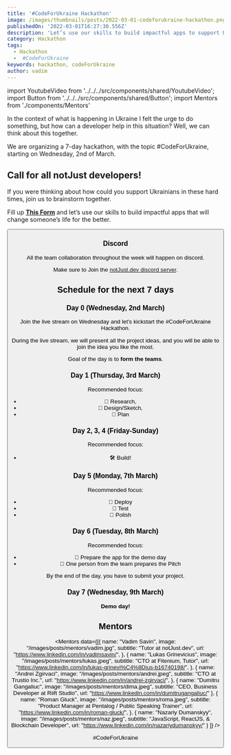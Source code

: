```yaml
---
title: '#CodeForUkraine Hackathon'
image: /images/thumbnails/posts/2022-03-01-codeforukraine-hackathon.png
publishedOn: '2022-03-01T16:27:30.556Z'
description: 'Let’s use our skills to build impactful apps to support Ukrainians in these hard times.'
category: Hackathon
tags:
  - Hackathon
  -  #CodeForUkraine
keywords: hackathon, codeForUkraine
author: vadim
---
```


import YoutubeVideo from '../../../src/components/shared/YoutubeVideo';
import Button from '../../../src/components/shared/Button';
import Mentors from './components/Mentors'

In the context of what is happening in Ukraine I felt the urge to do something, but how can a developer help in this situation? Well, we can think about this together.

We are organizing a 7-day hackathon, with the topic #CodeForUkraine, starting on Wednesday, 2nd of March.

## Call for all notJust developers!

If you were thinking about how could you support Ukrainians in these hard times, join us to brainstorm together.

Fill up **[This Form](https://forms.gle/Ne2SuzvAp1X2NLFj7)** and let’s use our skills to build impactful apps that will change someone’s life for the better.

<Button title="Register to participate" href="https://forms.gle/Ne2SuzvAp1X2NLFj7" target="_blank" />

### Discord

All the team collaboration throughout the week will happen on discord.

Make sure to Join the [notJust.dev discord server](https://discord.gg/VpURUN2).

## Schedule for the next 7 days

### Day 0 (Wednesday, 2nd March)

Join the live stream on Wednesday and let's kickstart the #CodeForUkraine Hackathon.

During the live stream, we will present all the project ideas, and you will be able to join the idea you like the most.

Goal of the day is to **form the teams**.

<YoutubeVideo id="wK4sELIitkU" title={frontmatter.title} />

### Day 1 (Thursday, 3rd March)

Recommended focus:

- 📜 Research,
- 📌 Design/Sketch,
- 📐 Plan

### Day 2, 3, 4 (Friday-Sunday)

Recommended focus:

- 🛠️ Build!

### Day 5 (Monday, 7th March)

Recommended focus:

- 🚀 Deploy
- 🔨 Test
- 💅 Polish

### Day 6 (Tuesday, 8th March)

Recommended focus:

- 💅 Prepare the app for the demo day
- 🤹 One person from the team prepares the Pitch

By the end of the day, you have to submit your project.

### Day 7 (Wednesday, 9th March)

**Demo day!**

## Mentors

<Mentors
data={[{
name: "Vadim Savin",
image: "/images/posts/mentors/vadim.jpg",
subtitle: "Tutor at notJust.dev",
url: "https://www.linkedin.com/in/vadimsavin/",
}, {
name: "Lukas Grinevicius",
image: "/images/posts/mentors/lukas.jpeg",
subtitle: "CTO at Fitenium, Tutor",
url: "https://www.linkedin.com/in/lukas-grinevi%C4%8Dius-b16740198/",
}, {
name: "Andrei Zgirvaci",
image: "/images/posts/mentors/andrei.jpeg",
subtitle: "CTO at Trustio Inc.",
url: "https://www.linkedin.com/in/andrei-zgirvaci/",
}, {
name: "Dumitru Gangaliuc",
image: "/images/posts/mentors/dima.jpeg",
subtitle: "CEO, Business Developer at Riift Studio",
url: "https://www.linkedin.com/in/dumitrugangaliuc/"
}, {
name: "Roman Gluck",
image: "/images/posts/mentors/roma.jpeg",
subtitle: "Product Manager at Pentalog / Public Speaking Trainer",
url: "https://www.linkedin.com/in/roman-gluck/",
}, {
name: "Nazariy Dumanskyy",
image: "/images/posts/mentors/naz.jpeg",
subtitle: "JavaScript, ReactJS, & Blockchain Developer",
url: "https://www.linkedin.com/in/nazariydumanskyy/"
}
]} />

#CodeForUkraine

